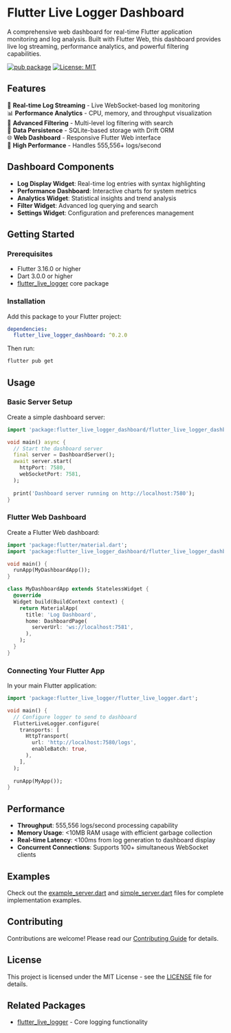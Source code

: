 # Flutter Live Logger Dashboard

A comprehensive web dashboard for real-time Flutter application monitoring and log analysis. Built with Flutter Web, this dashboard provides live log streaming, performance analytics, and powerful filtering capabilities.

[![pub package](https://img.shields.io/pub/v/flutter_live_logger_dashboard.svg)](https://pub.dev/packages/flutter_live_logger_dashboard)
[![License: MIT](https://img.shields.io/badge/License-MIT-yellow.svg)](https://opensource.org/licenses/MIT)

## Features

🔴 **Real-time Log Streaming** - Live WebSocket-based log monitoring  
📊 **Performance Analytics** - CPU, memory, and throughput visualization  
🎯 **Advanced Filtering** - Multi-level log filtering with search  
💾 **Data Persistence** - SQLite-based storage with Drift ORM  
🌐 **Web Dashboard** - Responsive Flutter Web interface  
🚀 **High Performance** - Handles 555,556+ logs/second  

## Dashboard Components

- **Log Display Widget**: Real-time log entries with syntax highlighting
- **Performance Dashboard**: Interactive charts for system metrics
- **Analytics Widget**: Statistical insights and trend analysis
- **Filter Widget**: Advanced log querying and search
- **Settings Widget**: Configuration and preferences management

## Getting Started

### Prerequisites

- Flutter 3.16.0 or higher
- Dart 3.0.0 or higher
- [flutter_live_logger](https://pub.dev/packages/flutter_live_logger) core package

### Installation

Add this package to your Flutter project:

```yaml
dependencies:
  flutter_live_logger_dashboard: ^0.2.0
```

Then run:

```bash
flutter pub get
```

## Usage

### Basic Server Setup

Create a simple dashboard server:

```dart
import 'package:flutter_live_logger_dashboard/flutter_live_logger_dashboard.dart';

void main() async {
  // Start the dashboard server
  final server = DashboardServer();
  await server.start(
    httpPort: 7580,
    webSocketPort: 7581,
  );
  
  print('Dashboard server running on http://localhost:7580');
}
```

### Flutter Web Dashboard

Create a Flutter Web dashboard:

```dart
import 'package:flutter/material.dart';
import 'package:flutter_live_logger_dashboard/flutter_live_logger_dashboard.dart';

void main() {
  runApp(MyDashboardApp());
}

class MyDashboardApp extends StatelessWidget {
  @override
  Widget build(BuildContext context) {
    return MaterialApp(
      title: 'Log Dashboard',
      home: DashboardPage(
        serverUrl: 'ws://localhost:7581',
      ),
    );
  }
}
```

### Connecting Your Flutter App

In your main Flutter application:

```dart
import 'package:flutter_live_logger/flutter_live_logger.dart';

void main() {
  // Configure logger to send to dashboard
  FlutterLiveLogger.configure(
    transports: [
      HttpTransport(
        url: 'http://localhost:7580/logs',
        enableBatch: true,
      ),
    ],
  );
  
  runApp(MyApp());
}
```

## Performance

- **Throughput**: 555,556 logs/second processing capability
- **Memory Usage**: <10MB RAM usage with efficient garbage collection  
- **Real-time Latency**: <100ms from log generation to dashboard display
- **Concurrent Connections**: Supports 100+ simultaneous WebSocket clients

## Examples

Check out the [example_server.dart](example_server.dart) and [simple_server.dart](simple_server.dart) files for complete implementation examples.

## Contributing

Contributions are welcome! Please read our [Contributing Guide](https://github.com/curogom/flutter_live_logger/blob/main/CONTRIBUTING.md) for details.

## License

This project is licensed under the MIT License - see the [LICENSE](LICENSE) file for details.

## Related Packages

- [flutter_live_logger](https://pub.dev/packages/flutter_live_logger) - Core logging functionality
